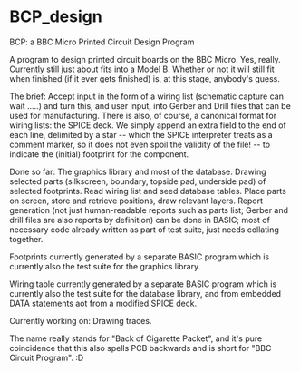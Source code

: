 # BCP_design
BCP: a BBC Micro Printed Circuit Design Program

A program to design printed circuit boards on the BBC Micro.  Yes, really.  Currently still just about fits into a Model B.  Whether or not it will still fit when finished  (if it ever gets finished)  is, at this stage, anybody's guess.

The brief: Accept input in the form of a wiring list (schematic capture can wait .....) and turn this, and user input, into Gerber and Drill files that can be used for manufacturing.  There is also, of course, a canonical format for wiring lists: the SPICE deck. We simply append an extra field to the end of each line, delimited by a star -- which the SPICE interpreter treats as a comment marker, so it does not even spoil the validity of the file! -- to indicate the (initial) footprint for the component.

Done so far: The graphics library and most of the database. Drawing selected parts (silkscreen, boundary, topside pad, underside pad) of selected footprints. Read wiring list and seed database tables. Place parts on screen, store and retrieve positions, draw relevant layers. Report generation (not just human-readable reports such as parts list; Gerber and drill files are also reports by definition) can be done in BASIC; most of necessary code already written as part of test suite, just needs collating together.

Footprints currently generated by a separate BASIC program which is currently also the test suite for the graphics library.

Wiring table currently generated by a separate BASIC program which is currently also the test suite for the database library, and from embedded DATA statements aot from a modified SPICE deck.

Currently working on: Drawing traces.

The name really stands for "Back of Cigarette Packet", and it's pure coincidence that this also spells PCB backwards and is short for "BBC Circuit Program". :D
